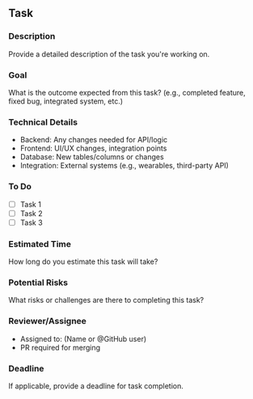 ## Task

### Description
Provide a detailed description of the task you're working on.

### Goal
What is the outcome expected from this task? (e.g., completed feature, fixed bug, integrated system, etc.)

### Technical Details
- Backend: Any changes needed for API/logic
- Frontend: UI/UX changes, integration points
- Database: New tables/columns or changes
- Integration: External systems (e.g., wearables, third-party API)

### To Do
- [ ] Task 1
- [ ] Task 2
- [ ] Task 3

### Estimated Time
How long do you estimate this task will take?

### Potential Risks
What risks or challenges are there to completing this task?

### Reviewer/Assignee
- Assigned to: (Name or @GitHub user)
- PR required for merging

### Deadline
If applicable, provide a deadline for task completion.
